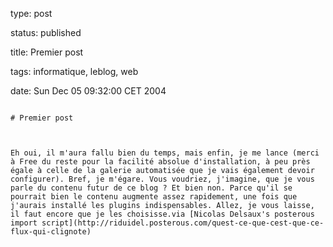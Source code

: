 type: post
status: published
title: Premier post
tags: informatique, leblog, web
date: Sun Dec 05 09:32:00 CET 2004
~~~~~~
# Premier post

Eh oui, il m'aura fallu bien du temps, mais enfin, je me lance (merci à Free du reste pour la facilité absolue d'installation, à peu près égale à celle de la galerie automatisée que je vais également devoir configurer). Bref, je m'égare. Vous voudriez, j'imagine, que je vous parle du contenu futur de ce blog ? Et bien non. Parce qu'il se pourrait bien le contenu augmente assez rapidement, une fois que j'aurais installé les plugins indispensables. Allez, je vous laisse, il faut encore que je les choisisse.via [Nicolas Delsaux's posterous import script](http://riduidel.posterous.com/quest-ce-que-cest-que-ce-flux-qui-clignote)